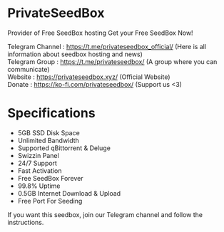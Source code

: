 # PrivateSeedBox
Provider of Free SeedBox hosting
Get your Free SeedBox Now!

Telegram Channel : https://t.me/privateseedbox_official/ (Here is all information about seedbox hosting and news)<br>
Telegram Group   : https://t.me/privateseedbox/ (A group where you can communicate)<br>
Website          : https://privateseedbox.xyz/ (Official Website)<br>
Donate           : https://ko-fi.com/privateseedbox/ (Support us <3)

# Specifications
- 5GB SSD Disk Space
- Unlimited Bandwidth
- Supported qBittorrent & Deluge
- Swizzin Panel
- 24/7 Support
- Fast Activation
- Free SeedBox Forever
- 99.8% Uptime
- 0.5GB Internet Download & Upload
- Free Port For Seeding

If you want this seedbox, join our Telegram channel and follow the instructions.
